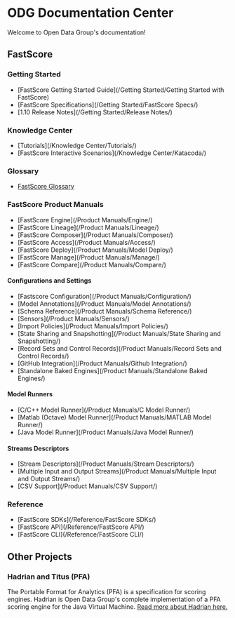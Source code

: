 # ODG Documentation Center

Welcome to Open Data Group's documentation!

<!-- Search Bar -->
<!--<form action="/search.html" method="get">-->
<!--    <label for="search_box">Search</label>-->
<!--    <input type="text" id="search_box" name="query">-->
<!--    <input type="submit" value="search">-->
<!--</form>-->


## FastScore

### Getting Started

- [FastScore Getting Started Guide](/Getting Started/Getting Started with FastScore)
- [FastScore Specifications](/Getting Started/FastScore Specs/)
- [1.10 Release Notes](/Getting Started/Release Notes/)

### Knowledge Center

- [Tutorials](/Knowledge Center/Tutorials/)
- [FastScore Interactive Scenarios](/Knowledge Center/Katacoda/)

### Glossary

- [FastScore Glossary](/Glossary/)

### FastScore Product Manuals

- [FastScore Engine](/Product Manuals/Engine/)
- [FastScore Lineage](/Product Manuals/Lineage/)
- [FastScore Composer](/Product Manuals/Composer/)
- [FastScore Access](/Product Manuals/Access/)
- [FastScore Deploy](/Product Manuals/Model Deploy/)
- [FastScore Manage](/Product Manuals/Manage/)
- [FastScore Compare](/Product Manuals/Compare/)

#### Configurations and Settings

- [Fastscore Configuration](/Product Manuals/Configuration/)
- [Model Annotations](/Product Manuals/Model Annotations/)
- [Schema Reference](/Product Manuals/Schema Reference/)
- [Sensors](/Product Manuals/Sensors/)
- [Import Policies](/Product Manuals/Import Policies/)
- [State Sharing and Snapshotting](/Product Manuals/State Sharing and Snapshotting/)
- [Record Sets and Control Records](/Product Manuals/Record Sets and Control Records/)
- [GitHub Integration](/Product Manuals/Github Integration/)
- [Standalone Baked Engines](/Product Manuals/Standalone Baked Engines/)

#### Model Runners

- [C/C++ Model Runner](/Product Manuals/C Model Runner/)
- [Matlab (Octave) Model Runner](/Product Manuals/MATLAB Model Runner/)
- [Java Model Runner](/Product Manuals/Java Model Runner/)

#### Streams Descriptors

- [Stream Descriptors](/Product Manuals/Stream Descriptors/)
- [Multiple Input and Output Streams](/Product Manuals/Multiple Input and Output Streams/)
- [CSV Support](/Product Manuals/CSV Support/)

### Reference

- [FastScore SDKs](/Reference/FastScore SDKs/)
- [FastScore API](/Reference/FastScore API/)
- [FastScore CLI](/Reference/FastScore CLI/)

## Other Projects

### Hadrian and Titus (PFA)

The Portable Format for Analytics (PFA) is a specification for scoring engines.
Hadrian is Open Data Group's complete implementation of a PFA scoring engine for
the Java Virtual Machine. [Read more about Hadrian here.](Hadrian)

